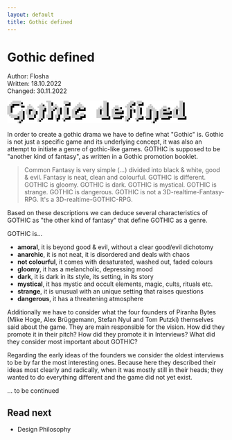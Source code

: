 ```yaml
---
layout: default
title: Gothic defined
---
```


# Gothic defined  

Author: Flosha  
Written: 18.10.2022  
Changed: 30.11.2022  

![Gothic defined](/_img/headings/gothic-defined.png)

In order to create a gothic drama we have to define what "Gothic" is. Gothic is not just a specific game and its underlying concept, it was also an attempt to initiate a genre of gothic-like games. GOTHIC is supposed to be "another kind of fantasy", as written in a Gothic promotion booklet.  

> Common Fantasy is very simple (...) divided into black & white, good & evil. Fantasy is neat, clean and colourful. GOTHIC is different. GOTHIC is gloomy. GOTHIC is dark. GOTHIC is mystical. GOTHIC is strange. GOTHIC is dangerous. GOTHIC is not a 3D-realtime-Fantasy-RPG. It's a 3D-realtime-GOTHIC-RPG.

Based on these descriptions we can deduce several characteristics of GOTHIC as "the other kind of fantasy" that define GOTHIC as a genre.

GOTHIC is...

* **amoral**, it is beyond good & evil, without a clear good/evil dichotomy
* **anarchic**, it is not neat, it is disordered and deals with chaos
* **not colourful**, it comes with desaturated, washed out, faded colours
* **gloomy**, it has a melancholic, depressing mood
* **dark**, it is dark in its style, its setting, in its story
* **mystical**, it has mystic and occult elements, magic, cults, rituals etc.
* **strange**, it is unusual with an unique setting that raises questions
* **dangerous**, it has a threatening atmosphere

Additionally we have to consider what the four founders of Piranha Bytes (Mike Hoge, Alex Brüggemann, Stefan Nyul and Tom Putzki) themselves said about the game. They are main responsible for the vision. How did they promote it in their pitch? How did they promote it in Interviews? What did they consider most important about GOTHIC?

Regarding the early ideas of the founders we consider the oldest interviews to be by far the most interesting ones. Because here they described their ideas most clearly and radically, when it was mostly still in their heads; they wanted to do everything different and the game did not yet exist.

... to be continued


## Read next

* Design Philosophy
